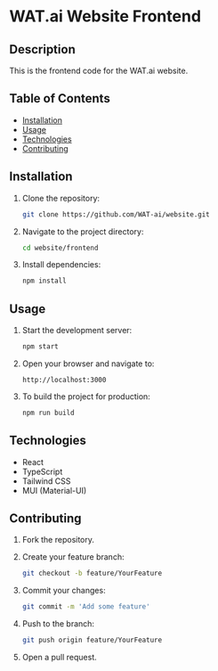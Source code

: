 # WAT.ai Website Frontend

## Description

This is the frontend code for the WAT.ai website.

## Table of Contents

- [Installation](#installation)
- [Usage](#usage)
- [Technologies](#technologies)
- [Contributing](#contributing)

## Installation

1. Clone the repository:

   ```bash
   git clone https://github.com/WAT-ai/website.git
   ```

2. Navigate to the project directory:

   ```bash
   cd website/frontend
   ```

3. Install dependencies:

   ```bash
   npm install
   ```

## Usage

1. Start the development server:

   ```bash
   npm start
   ```

2. Open your browser and navigate to:

   ```
   http://localhost:3000
   ```

3. To build the project for production:

   ```bash
   npm run build
   ```

## Technologies

- React
- TypeScript 
- Tailwind CSS 
- MUI (Material-UI) 

## Contributing

1. Fork the repository.
2. Create your feature branch:

   ```bash
   git checkout -b feature/YourFeature
   ```

3. Commit your changes:

   ```bash
   git commit -m 'Add some feature'
   ```

4. Push to the branch:

   ```bash
   git push origin feature/YourFeature
   ```

5. Open a pull request.
